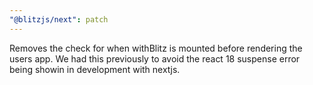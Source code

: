 ```yaml
---
"@blitzjs/next": patch
---
```


Removes the check for when withBlitz is mounted before rendering the users app. We had this previously to avoid the react 18 suspense error being showin in development with nextjs.
